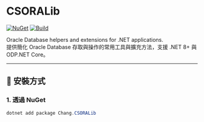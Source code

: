 ﻿# CSORALib

[![NuGet](https://img.shields.io/nuget/v/Chang.CSORALib.svg)](https://www.nuget.org/packages/Chang.CSORALib)
[![Build](https://github.com/VincChang/CSORALib/actions/workflows/ci.yml/badge.svg)](https://github.com/VincChang/CSORALib/actions)

Oracle Database helpers and extensions for .NET applications.  
提供簡化 Oracle Database 存取與操作的常用工具與擴充方法，支援 .NET 8+ 與 ODP.NET Core。

---

## 🚀 安裝方式

### 1. 透過 NuGet
```powershell
dotnet add package Chang.CSORALib
